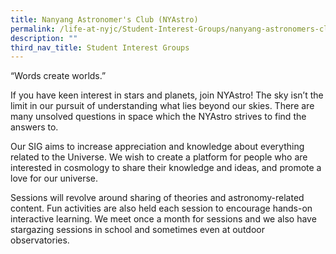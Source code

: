 ```yaml
---
title: Nanyang Astronomer's Club (NYAstro)
permalink: /life-at-nyjc/Student-Interest-Groups/nanyang-astronomers-club-nyastro/
description: ""
third_nav_title: Student Interest Groups
---
```

“Words create worlds.” 

If you have keen interest in stars and planets, join NYAstro! The sky isn’t the limit in our pursuit of understanding what lies beyond our skies. There are many unsolved questions in space which the NYAstro strives to find the answers to.

Our SIG aims to increase appreciation and knowledge about everything related to the Universe. We wish to create a platform for people who are interested in cosmology to share their knowledge and ideas, and promote a love for our universe.

Sessions will revolve around sharing of theories and astronomy-related content. Fun activities are also held each session to encourage hands-on interactive learning. We meet once a month for sessions and we also have stargazing sessions in school and sometimes even at outdoor observatories.